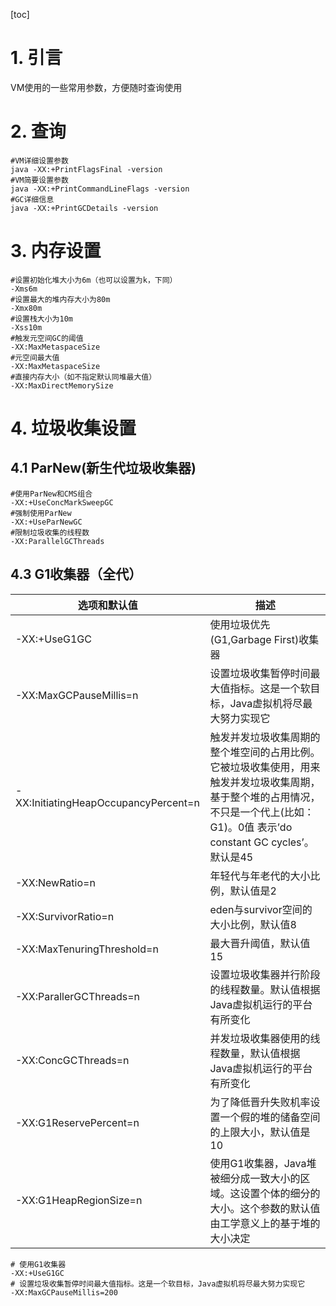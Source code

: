 [toc]
# 1. 引言
VM使用的一些常用参数，方便随时查询使用
# 2. 查询
```
#VM详细设置参数
java -XX:+PrintFlagsFinal -version 
#VM简要设置参数
java -XX:+PrintCommandLineFlags -version
#GC详细信息
java -XX:+PrintGCDetails -version
```
# 3. 内存设置
```
#设置初始化堆大小为6m（也可以设置为k，下同）
-Xms6m
#设置最大的堆内存大小为80m
-Xmx80m
#设置栈大小为10m
-Xss10m
#触发元空间GC的阈值
-XX:MaxMetaspaceSize
#元空间最大值
-XX:MaxMetaspaceSize
#直接内存大小（如不指定默认同堆最大值）
-XX:MaxDirectMemorySize
```
# 4. 垃圾收集设置
## 4.1 ParNew(新生代垃圾收集器)
```
#使用ParNew和CMS组合
-XX:+UseConcMarkSweepGC
#强制使用ParNew
-XX:+UseParNewGC
#限制垃圾收集的线程数
-XX:ParallelGCThreads
```
## 4.3 G1收集器（全代）


选项和默认值 | 描述
---------|----------
 -XX:+UseG1GC | 使用垃圾优先(G1,Garbage First)收集器
 -XX:MaxGCPauseMillis=n | 设置垃圾收集暂停时间最大值指标。这是一个软目标，Java虚拟机将尽最大努力实现它
 -XX:InitiatingHeapOccupancyPercent=n | 触发并发垃圾收集周期的整个堆空间的占用比例。它被垃圾收集使用，用来触发并发垃圾收集周期，基于整个堆的占用情况，不只是一个代上(比如：G1)。0值 表示’do constant GC cycles’。默认是45
-XX:NewRatio=n 	| 年轻代与年老代的大小比例，默认值是2
-XX:SurvivorRatio=n  |	eden与survivor空间的大小比例，默认值8
-XX:MaxTenuringThreshold=n | 	最大晋升阈值，默认值15
-XX:ParallerGCThreads=n  |	设置垃圾收集器并行阶段的线程数量。默认值根据Java虚拟机运行的平台有所变化
-XX:ConcGCThreads=n  |	并发垃圾收集器使用的线程数量，默认值根据Java虚拟机运行的平台有所变化
-XX:G1ReservePercent=n  |	为了降低晋升失败机率设置一个假的堆的储备空间的上限大小，默认值是10
-XX:G1HeapRegionSize=n 	|  使用G1收集器，Java堆被细分成一致大小的区域。这设置个体的细分的大小。这个参数的默认值由工学意义上的基于堆的大小决定
```
# 使用G1收集器
-XX:+UseG1GC
# 设置垃圾收集暂停时间最大值指标。这是一个软目标，Java虚拟机将尽最大努力实现它
-XX:MaxGCPauseMillis=200

```